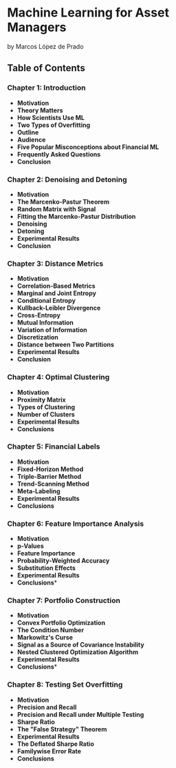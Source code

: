 # Machine Learning for Asset Managers
by Marcos López de Prado

## Table of Contents

### Chapter 1: Introduction
* **Motivation** 
* **Theory Matters** 
* **How Scientists Use ML** 
* **Two Types of Overfitting**
* **Outline**
* **Audience**
* **Five Popular Misconceptions about Financial ML**
* **Frequently Asked Questions**
* **Conclusion**

### Chapter 2: Denoising and Detoning
* **Motivation** 
* **The Marcenko-Pastur Theorem** 
* **Random Matrix with Signal** 
* **Fitting the Marcenko-Pastur Distribution** 
* **Denoising**
* **Detoning**
* **Experimental Results**
* **Conclusion**
  
### Chapter 3: Distance Metrics
* **Motivation**  
* **Correlation-Based Metrics**
* **Marginal and Joint Entropy**
* **Conditional Entropy**
* **Kullback-Leibler Divergence**
* **Cross-Entropy**
* **Mutual Information**
* **Variation of Information**
* **Discretization**
* **Distance between Two Partitions**
* **Experimental Results** 
* **Conclusion**

### Chapter 4: Optimal Clustering
* **Motivation** 
* **Proximity Matrix**
* **Types of Clustering**
* **Number of Clusters**
* **Experimental Results**
* **Conclusions**
  
### Chapter 5: Financial Labels
* **Motivation** 
* **Fixed-Horizon Method**
* **Triple-Barrier Method**
* **Trend-Scanning Method**
* **Meta-Labeling**
* **Experimental Results**
* **Conclusions**
  
### Chapter 6: Feature Importance Analysis
* **Motivation**  
* **p-Values** 
* **Feature Importance** 
* **Probability-Weighted Accuracy**
* **Substitution Effects**
* **Experimental Results**
* **Conclusions***

### Chapter 7: Portfolio Construction
* **Motivation** 
* **Convex Portfolio Optimization** 
* **The Condition Number** 
* **Markowitz's Curse**
* **Signal as a Source of Covariance Instability**
* **Nested Clustered Optimization Algorithm**
* **Experimental Results**
* **Conclusions***

### Chapter 8: Testing Set Overfitting
* **Motivation** 
* **Precision and Recall**
* **Precision and Recall under Multiple Testing**
* **Sharpe Ratio**
* **The "False Strategy" Theorem**
* **Experimental Results**
* **The Deflated Sharpe Ratio**
* **Familywise Error Rate**
* **Conclusions**
